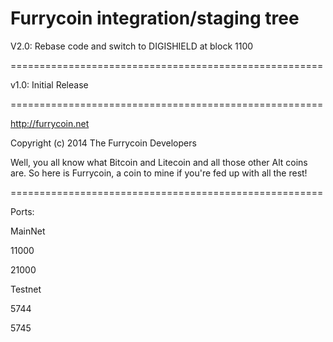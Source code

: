Furrycoin integration/staging tree
======================================================

V2.0: Rebase code and switch to DIGISHIELD at block 1100

======================================================

v1.0: Initial Release

======================================================


http://furrycoin.net

Copyright (c) 2014 The Furrycoin Developers

Well, you all know what Bitcoin and Litecoin and all those other Alt coins are.
So here is Furrycoin, a coin to mine if you're fed up with all the rest!

======================================================

Ports:


MainNet

11000

21000



Testnet

5744

5745
